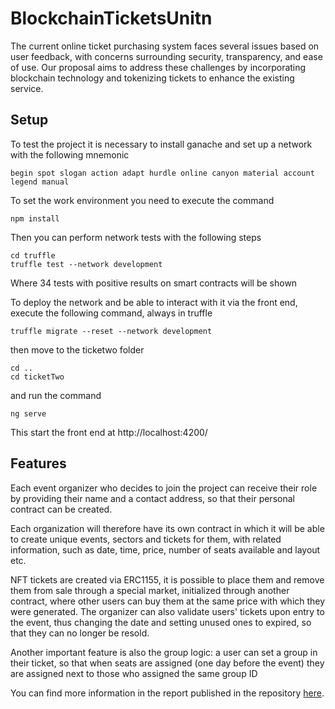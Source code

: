 # BlockchainTicketsUnitn

The current online ticket purchasing system faces several issues based on user feedback, with
concerns surrounding security, transparency, and ease of use. Our proposal aims to address these
challenges by incorporating blockchain technology and tokenizing tickets to enhance the existing
service.

## Setup
To test the project it is necessary to install ganache and set up a network with the following mnemonic
```
begin spot slogan action adapt hurdle online canyon material account legend manual
```
To set the work environment you need to execute the command 
```
npm install 	
```
Then you can perform network tests with the following steps
```
cd truffle
truffle test --network development
```
Where 34 tests with positive results on smart contracts will be shown

To deploy the network and be able to interact with it via the front end, execute the following command, always in truffle 
```
truffle migrate --reset --network development
```
then move to the ticketwo folder
```
cd ..
cd ticketTwo
```
and run the command 
```
ng serve 
```
This start the front end at http://localhost:4200/

## Features

Each event organizer who decides to join the project can receive their role by providing their name and a contact address, so that their personal contract can be created.

Each organization will therefore have its own contract in which it will be able to create unique events, sectors and tickets for them, with related information, such as date, time, price, number of seats available and layout etc.

NFT tickets are created via ERC1155, it is possible to place them and remove them from sale through a special market, initialized through another contract, where other users can buy them at the same price with which they were generated. The organizer can also validate users' tickets upon entry to the event, thus changing the date and setting unused ones to expired, so that they can no longer be resold.

Another important feature is also the group logic: a user can set a group in their ticket, so that when seats are assigned (one day before the event) they are assigned next to those who assigned the same group ID

You can find more information in the report published in the repository [here](https://github.com/FedericoSentineri00/BlockchainTicketsUnitn/blob/main/TicketBlockchain.pdf).

